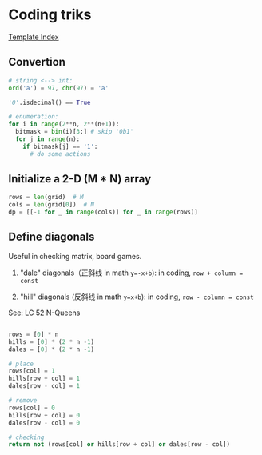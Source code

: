 # Coding triks

[Template Index](./template_list.md)

## Convertion

```python
# string <--> int: 
ord('a') = 97, chr(97) = 'a'

'0'.isdecimal() == True

# enumeration:
for i in range(2**n, 2**(n+1)):
  bitmask = bin(i)[3:] # skip '0b1'
  for j in range(n):
    if bitmask[j] == '1':
      # do some actions
```

## Initialize a 2-D (M * N) array

```python
rows = len(grid)  # M
cols = len(grid[0])  # N
dp = [[-1 for _ in range(cols)] for _ in range(rows)]
```

## Define diagonals

Useful in checking matrix, board games.

1. "dale" diagonals（正斜线 in math `y=-x+b`): in coding, `row + column = const`

2. "hill" diagonals (反斜线 in math `y=x+b`): in coding, `row - column = const`

See: LC 52 N-Queens

```python

rows = [0] * n
hills = [0] * (2 * n -1)
dales = [0] * (2 * n -1)

# place
rows[col] = 1
hills[row + col] = 1
dales[row - col] = 1

# remove
rows[col] = 0
hills[row + col] = 0
dales[row - col] = 0

# checking
return not (rows[col] or hills[row + col] or dales[row - col])
```
